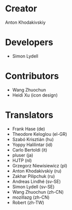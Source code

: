# Creator
Anton Khodakivskiy

# Developers
- Simon Lydell

# Contributors
- Wang Zhuochun
- Heidi Xu (icon design)

# Translators
- Frank Hase (de)
- Theodore Keloglou (el-GR)
- Szabó Krisztián (hu)
- Yoppy Halilintar (id)
- Carlo Bertoldi (it)
- pluser (ja)
- HJTP (nl)
- Grzegorz Niewisiewicz (pl)
- Anton Khodakivskiy (ru)
- Zakhar Pilipchuk (ru)
- Andreas Lindhé (sv-SE)
- Simon Lydell (sv-SE)
- Wang Zhuochun (zh-CN)
- mozillazg (zh-CN)
- Robert (zh-TW)
